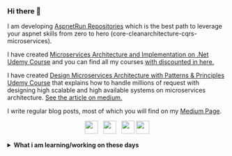 ### Hi there 👋

I am developing [AspnetRun Repositories](https://github.com/aspnetrun) which is the best path to leverage your aspnet skills from zero to hero (core-cleanarchitecture-cqrs-microservices). 

I have created [Microservices Architecture and Implementation on .Net Udemy Course](https://www.udemy.com/course/microservices-architecture-and-implementation-on-dotnet/?referralCode=FA6BAE225A0B6F0B7BB7) and you can find all my courses [with discounted in here.](https://github.com/aspnetrun/learn)

I have created [Design Microservices Architecture with Patterns & Principles Udemy Course](https://www.udemy.com/course/design-microservices-architecture-with-patterns-principles/?referralCode=65B432E6213E98219A0D) that explains how to handle millions of request with designing high scalable and high available systems on microservices architecture. [See the article on medium.](https://medium.com/design-microservices-architecture-with-patterns/monolithic-to-microservices-architecture-with-patterns-best-practices-a768272797b2)

I write regular blog posts, most of which you will find on my [Medium Page](https://mehmetozkaya.medium.com/). 

<p align='center'>
<a href="https://www.linkedin.com/in/mehmet-%C3%B6zkaya-444a935/"><img height="30" src="https://github.com/singhkshitij/singhkshitij/blob/master/linkedin.png?raw=true"></a>&nbsp;&nbsp;
<a href="https://twitter.com/ezozkme"><img height="30" src="https://github.com/singhkshitij/singhkshitij/blob/master/twitter.png?raw=true"></a>&nbsp;&nbsp;
<a href="mailto:ezozkme@gmail.com"><img height="30" src="https://github.com/singhkshitij/singhkshitij/blob/master/mail.png?raw=true"></a>
<a href="https://aspnetrun.azurewebsites.net/"><img height="30" src="https://github.com/singhkshitij/singhkshitij/blob/master/blog.png?raw=true"></a>
</p>

<details>
 <summary><strong>What i am learning/working on these days</strong></summary>
   - Cloud Native .Net Microservices <br/>
   - Serverless Architecture <br/>
   - Modular Monolithic <br/>
   - Video Editing <br/>   
</details>

